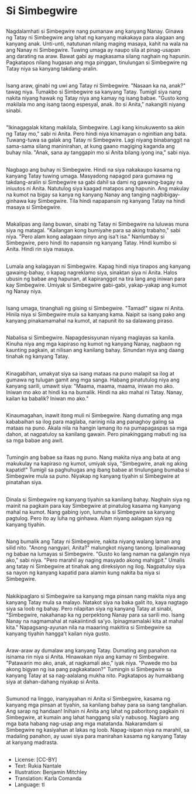 # Si Simbegwire

##
Nagdalamhati si Simbegwire nang pumanaw ang kanyang Nanay. Ginawa ng Tatay ni Simbegwire ang lahat ng kanyang makakaya para alagaan ang kanyang anak. Unti-unti, natutunan nilang maging masaya, kahit na wala na ang Nanay ni Simbegwire. Tuwing umaga ay naupo sila at pinag-usapan ang darating na araw. Bawat gabi ay magkasama silang naghain ng hapunin. Pagkatapos nilang hugasan ang mga pinggan, tinulungan si Simbegwire ng Tatay niya sa kanyang takdang-aralin.

##
Isang araw, ginabi ng uwi ang Tatay ni Simbegwire. "Nasaan ka na, anak?" tawag niya. Tumakbo si Simbegwire sa kanyang Tatay. Tumigil siya nang nakita niyang hawak ng Tatay niya ang kamay ng isang babae. "Gusto kong makilala mo ang isang taong espesyal, anak. Ito si Anita," nakangiti niyang sinabi.


##
"Ikinagagalak kitang makilala, Simbegwire. Lagi kang kinukuwento sa akin ng Tatay mo," sabi ni Anita. Pero hindi niya kinamayan o nginitian ang bata. Tuwang-tuwa sa galak ang Tatay ni Simbegwire. Lagi niyang binabanggit na sama-sama silang maninirahan, at kung gaano magiging kaganda ang buhay nila. "Anak, sana ay tanggapin mo si Anita bilang iyong ina," sabi niya.

##
Nagbago ang buhay ni Simbegwire. Hindi na siya nakakaupo kasama ng kanyang Tatay tuwing umaga. Masyadong napagod para gumawa ng takdang-aralin si Simbegwire sa gabi dahil sa dami ng gawaing-bagay na iniuutos ni Anita. Natutulog siya kaagad matapos ang hapunin. Ang makulay na kumot na bigay sa kanya ng kanyang Nanay ang tanging nagbibigay-ginhawa kay Simbegwire. Tila hindi napapansin ng kanyang Tatay na hindi masaya si Simbegwire.

##
Makalipas ang ilang buwan, sinabi ng Tatay ni Simbegwire na luluwas muna siya ng matagal. "Kailangan kong bumiyahe para sa aking trabaho," sabi niya. "Pero alam kong aalagaan ninyo ang isa't isa." Nanlumbay si Simbegwire, pero hindi ito napansin ng kanyang Tatay. Hindi kumibo si Anita. Hindi rin siya masaya.


##
Lumala ang kalagayan ni Simbegwire. Kapag hindi niya tinapos ang kanyang gawaing-bahay, o kapag nagreklamo siya, sinaktan siya ni Anita. Halos ubusin ng babae ang hapunan, at kapiranggot na tira lang ang iniwan para kay Simbegwire. Umiyak si Simbegwire gabi-gabi, yakap-yakap ang kumot ng Nanay niya.

##
Isang umaga, tinanghali ng gising si Simbegwire. "Tamad!" sigaw ni Anita. Hinila niya si Simbegwire mula sa kanyang kama. Naipit sa isang pako ang kanyang pinakamamahal na kumot, at napunit ito sa dalawang piraso. 

##
Nabalisa si Simbegwire. Napagdesisyunan niyang maglayas sa kanila. Kinuha niya ang mga kapiraso ng kumot ng kanyang Nanay, nagbaon ng kaunting pagkain, at nilisan ang kanilang bahay. Sinundan niya ang daang tinahak ng kanyang Tatay.

##
Kinagabihan, umakyat siya sa isang mataas na puno malapit sa ilog at gumawa ng tulugan gamit ang mga sanga. Habang pinatutulog niya ang kanyang sarili, umawit siya: "Maama, maama, maama, iniwan mo ako. Iniwan mo ako at hindi ka na bumalik. Hindi na ako mahal ni Tatay. Nanay, kailan ka babalik? Iniwan mo ako."

##
Kinaumagahan, inawit itong muli ni Simbegwire. Nang dumating ang mga kababaihan sa ilog para maglaba, narinig nila ang panaghoy galing sa mataas na puno. Akala nila na hangin lamang ito na pumapagaspas sa mga dahon, at nagpatuloy sa kanilang gawain. Pero pinakinggang mabuti ng isa sa mga babae ang awit.

##
Tumingin ang babae sa itaas ng puno. Nang makita niya ang bata at ang makukulay na kapiraso ng kumot, umiyak siya, "Simbegwire, anak ng aking kapatid!" Tumigil sa paghuhugas ang ibang babae at tinulungang bumaba si Simbegwire mula sa puno. Niyakap ng kanyang tiyahin si Simbegwire at pinatahan siya.


##
Dinala si Simbegwire ng kanyang tiyahin sa kanilang bahay. Naghain siya ng mainit na pagkain para kay Simbegwire at pinatulog kasama ng kanyang mahal na kumot. Nang gabing iyon, lumuha si Simbegwire sa kanyang pagtulog. Pero ito ay luha ng ginhawa. Alam niyang aalagaan siya ng kanyang tiyahin.

##
Nang bumalik ang Tatay ni Simbegwire, nakita niyang walang laman ang silid nito. "Anong nangyari, Anita?" malungkot niyang tanong. Ipinaliwanag ng babae na lumayas si Simbegwire. "Gusto ko lang naman na galangin niya ako," sabi niya. "Pero marahil ay naging masyado akong mahigpit." Umalis ang tatay ni Simbegwire at tinahak ang direksiyon ng ilog. Nagpatuloy siya sa nayon ng kanyang kapatid para alamin kung nakita ba niya si Simbegwire.

##
Nakikipaglaro si Simbegwire sa kanyang mga pinsan nang makita niya ang kanyang Tatay mula sa malayo. Natakot siya na baka galit ito, kaya nagtago siya sa loob ng bahay. Pero nilapitan siya ng kanyang Tatay at sinabi, "Simbegwire, nakahanap ka ng perpektong Nanay para sa sarili mo. Isang Nanay na nagmamahal at nakaiintindi sa'yo. Ipinagmamalaki kita at mahal kita." Napagsang-ayunan nila na maaaring makitira si Simbegwire sa kanyang tiyahin hangga't kailan niya gusto.

##
Araw-araw ay dumalaw ang kanyang Tatay. Dumating ang panahon na isinama rin niya si Anita. Hinawakan niya ang kamay ni Simbegwire. "Patawarin mo ako, anak, at nagkamali ako," iyak niya. "Puwede mo ba akong bigyan ng isa pang pagkakataon?" Tumingin si Simbegwire sa kanyang Tatay at sa nag-aalalang mukha nito. Pagkatapos ay humakbang siya at dahan-dahang niyakap si Anita.

##
Sumunod na linggo, inanyayahan ni Anita si Simbegwire, kasama ng kanyang mga pinsan at tiyahin, sa kanilang bahay para sa isang tanghalian. Ang sarap ng handaan! Inihain ni Anita ang lahat ng paboritong pagkain ni Simbegwire, at kumain ang lahat hanggang sila'y nabusog. Naglaro ang mga bata habang nag-usap ang mga matatanda. Nakaramdam si Simbegwire ng kasiyahan at lakas ng loob. Napag-isipan niya na marahil, sa madaling panahon, ay uuwi siya para manirahan kasama ng kanyang Tatay at kanyang madrasta.

##
* License: [CC-BY]
* Text: Rukia Nantale
* Illustration: Benjamin Mitchley
* Translation: Karla Comanda
* Language: tl

